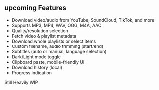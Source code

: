 
## upcoming Features

- Download video/audio from YouTube, SoundCloud, TikTok, and more
- Supports MP3, MP4, WAV, OGG, M4A, AAC
- Quality/resolution selection
- Fetch video & playlist metadata
- Download whole playlists or select items
- Custom filename, audio trimming (start/end)
- Subtitles (auto or manual, language selection)
- Dark/Light mode toggle
- Clipboard paste, mobile-friendly UI
- Download history (local)
- Progress indication
  
Still Heavily WIP
